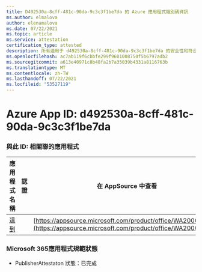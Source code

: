 ```yaml
---
title: D492530a-8cff-481c-90da-9c3c3f1be7da 的 Azure 應用程式識別碼資訊
ms.author: elmalova
author: elenamalova
ms.date: 07/22/2021
ms.topic: article
ms.service: attestation
certification_type: attested
description: 所有適用于 d492530a-8cff-481c-90da-9c3c3f1be7da 的安全性和符合性資訊資訊。
ms.openlocfilehash: ac7ab119f6cbbfe299f9601008750f5b6797adb2
ms.sourcegitcommit: a613e40971c8b48fa2b7a35039b4331a8116763b
ms.translationtype: MT
ms.contentlocale: zh-TW
ms.lasthandoff: 07/22/2021
ms.locfileid: "53527119"
---
```

# <a name="azure-app-id-d492530a-8cff-481c-90da-9c3c3f1be7da"></a>Azure App ID: d492530a-8cff-481c-90da-9c3c3f1be7da


### <a name="apps-associated-with-this-id"></a>與此 ID: 相關聯的應用程式
| **應用程式名稱** | **認證** | **在 AppSource 中查看** |
|--------------|---------------|-----------------------|
| [達到](https://docs.microsoft.com/microsoft-365-app-certification/forward/WA200002045) |  | [https://appsource.microsoft.com/product/office/WA200002045](https://appsource.microsoft.com/product/office/WA200002045) |

### <a name="microsoft-365-app-compliance-status"></a>Microsoft 365應用程式規範狀態
- PublisherAttestaton 狀態：已完成
